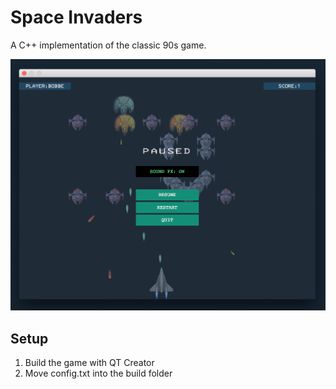 # Space Invaders

A C++ implementation of the classic 90s game.

![alt text](./demo.png)

## Setup
1. Build the game with QT Creator
2. Move config.txt into the build folder